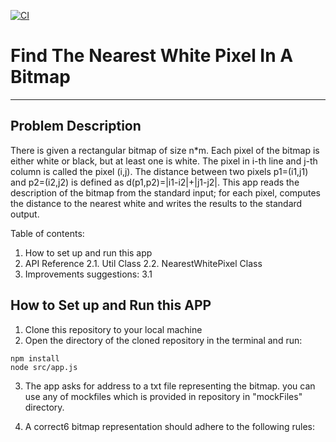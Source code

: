 [![CI](https://github.com/MehrnooshIO/dottAssignment/actions/workflows/actions.yml/badge.svg?branch=dev)](https://github.com/MehrnooshIO/dottAssignment/actions/workflows/actions.yml)
# Find The Nearest White Pixel In A Bitmap
---
## Problem Description

There is given a rectangular bitmap of size n*m. Each pixel of the bitmap is either white or black, but at least one is white. The pixel in i-th line and j-th column is called the pixel (i,j). The distance between two pixels p1=(i1,j1) and p2=(i2,j2) is defined as d(p1,p2)=|i1-i2|+|j1-j2|.
This app reads the description of the bitmap from the standard input;
for each pixel, computes the distance to the nearest white and writes the results to the standard output.

Table of contents:

 1. How to set up and run this app
 2. API Reference
 2.1. Util Class
 2.2. NearestWhitePixel Class
 3. Improvements suggestions: 
 3.1 

## How to Set up and Run this APP

1.  Clone this repository to your local machine
2.  Open the directory of the cloned repository in the terminal and run:

```plaintext
npm install
node src/app.js
```
3.  The app asks for address to a txt file representing the bitmap. you can use any of mockfiles which is provided in repository in "mockFiles" directory.

4. A correct6 bitmap representation should adhere to the following rules:
